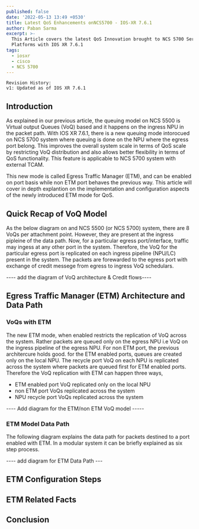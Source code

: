 ```yaml
---
published: false
date: '2022-05-13 13:49 +0530'
title: Latest QoS Enhancements onNCS5700 - IOS-XR 7.6.1
author: Paban Sarma
excerpt: >-
  This Article covers the latest QoS Innovation brought to NCS 5700 Series
  Platforms with IOS XR 7.6.1
tags:
  - iosxr
  - cisco
  - NCS 5700
---
```

```
Revision History:
v1: Updated as of IOS XR 7.6.1
```


## Introduction

As explained in our previous article, the queuing model on NCS 5500 is Virtual output Queues (VoQ) based and it happens on the ingress NPU in the packet path. With IOS XR 7.6.1, there is a new queuing mode intorocued on NCS 5700 system where queuing is done on the NPU where the egress port belong. This improves the overall system scale in terms of QoS scale by restricting VoQ distribution and also allows better flexibility in terms of QoS functionality. This feature is applicable to NCS 5700 system with external TCAM.

This new mode is called Egress Traffic Manager (ETM), and can be enabled on port basis while non ETM port behaves the previous way. This article will cover in depth explantion on the implementation and configuration aspects of the newly introduced ETM mode for QoS. 


## Quick Recap of VoQ Model

As the below diagram on and NCS 5500 (or NCS 5700) system, there are 8 VoQs per attachment point. However, they are present at the ingress pipleine of the data path. Now, for a particular egress port/interface, traffic may ingess at any other port in the system. Therefore, the VoQ for the particular egress port is replicated on each ingress pipeline (NPU/LC) present in the system. The packets are forewarded to the egress port with exchange of credit messege from egress to ingress VoQ schedulars. 

---- add the diagram of VoQ architecture & Credit flows----

## Egress Traffic Manager (ETM) Architecture and Data Path

### VoQs with ETM

The new ETM mode, when enabled restricts the replication of VoQ across the system. Rather packets are queued only on the egress NPU i.e VoQ on the ingress pipeline of the egress NPU. For non ETM port, the previous architercure holds good. for the ETM enabled ports, queues are created only on the local NPU. The recycle port VoQ on each NPU is replicated across the system where packets are queued first for ETM enabled ports. Therefore the VoQ replication with ETM can happen three ways,

- ETM enabled port VoQ replicated only on the local NPU
- non ETM port VoQs replicated across the system
- NPU recycle port VoQs replicated across the system

---- Add diagram for the ETM/non ETM VoQ model -----


### ETM Model Data Path
The following diagram explains the data path for packets destined to a port enabled with ETM. In a modular system it can be briefly explained as six step process.

---- add diagram for ETM Data Path ---


## ETM Configuration Steps

## ETM Related Facts

## Conclusion


